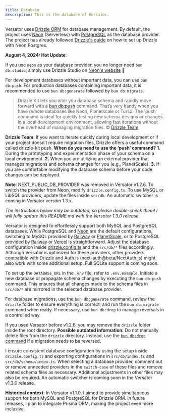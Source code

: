```yaml
---
title: Database
description: This is the database of Versator.
---
```


Versator uses [Drizzle ORM](https://orm.drizzle.team) for database management. By default, the project uses [Neon](https://neon.tech) (Serverless) with [PostgreSQL](https://neon.tech/docs/postgresql/introduction) as the database provider. The project has already followed [Drizzle's guide](https://orm.drizzle.team/learn/tutorials/drizzle-with-neon) on how to set up Drizzle with Neon Postgres.

**August 4, 2024: Hot Update**:

If you use `neon` as your database provider, you no longer need `bun db:studio`; simply use Drizzle Studio on [Neon's website](https://neon.tech) 🎉

For development databases without important data, you can use `bun db:push`. For production databases containing important data, it is recommended to use `bun db:generate` followed by `bun db:migrate`.

> Drizzle Kit lets you alter you database schema and rapidly move forward with a [bun db:push](https://orm.drizzle.team/kit-docs/overview#prototyping-with-db-push) command. That’s very handy when you have remote databases like Neon, Planetscale or Turso. The 'push' command is ideal for quickly testing new schema designs or changes in a local development environment, allowing fast iterations without the overhead of managing migration files. © [Drizzle Team](https://orm.drizzle.team/learn/tutorials/drizzle-with-neon)

**Drizzle Team**: If you want to iterate quickly during local development or if your project doesn’t require migration files, Drizzle offers a useful command called drizzle-kit push. **When do you need to use the ‘push’ command?** **1.** During the prototyping and experimentation phase of your schema on a local environment. **2.** When you are utilizing an external provider that manages migrations and schema changes for you (e.g., PlanetScale). **3.** If you are comfortable modifying the database schema before your code changes can be deployed.

**Note**: NEXT_PUBLIC_DB_PROVIDER was removed in Versator v1.2.6. To switch the provider from Neon, modify `drizzle.config.ts`. To use MySQL or LibSQL providers, update the files inside `src/db`. An automatic switcher is coming in Versator version 1.3.x.

*The instructions below may be outdated, so please double-check them! I will fully update this README.md with the Versator 1.3.0 release.*

Versator is designed to effortlessly support both MySQL and PostgreSQL databases. While PostgreSQL and [Neon](https://neon.tech) are the default configurations, switching to MySQL provided by [Railway](https://railway.app?referralCode=sATgpf) or [PlanetScale](https://planetscale.com), or to PostgreSQL provided by [Railway](https://railway.app?referralCode=sATgpf) or [Vercel](https://vercel.com/storage/postgres) is straightforward. Adjust the database configuration inside [drizzle.config.ts](./drizzle.config.ts) and the `src/db/*` files accordingly. Although Versator is optimized for these providers, other providers compatible with Drizzle and Auth.js (next-auth@beta/NextAuth.js) might also work with some additional setup. Full SQLite support is coming soon.

To set up the `DATABASE_URL` in the `.env` file, refer to `.env.example`. Initiate a new database or propagate schema changes by executing the `bun db:push` command. This ensures that all changes made to the schema files in `src/db/*` are mirrored in the selected database provider.

For database migrations, use the `bun db:generate` command, review the `drizzle` folder to ensure everything is correct, and run the `bun db:migrate` command when ready. If necessary, use `bun db:drop` to manage reversals in a controlled way.

If you used Versator before v1.2.6, you may remove the `drizzle` folder inside the root directory. **Possible outdated information:** Do not manually delete files from the `drizzle` directory. Instead, use the [`bun db:drop` command](https://orm.drizzle.team/kit-docs/commands#drop-migration) if a migration needs to be reversed.

I ensure consistent database configuration by using the setup inside `drizzle.config.ts` and exporting configurations in `src/db/index.ts` and `src/db/schema/index.ts`. When selecting a database provider, comment out or remove unneeded providers in the `switch-case` of these files and remove related schema files as necessary. Additional adjustments in other files may also be required. An automatic switcher is coming soon in the Versator v1.3.0 release.

**Historical context**: In Versator v1.1.0, I aimed to provide simultaneous support for both MySQL and PostgreSQL for Drizzle ORM. In future releases, I plan to integrate Prisma ORM, making the project even more inclusive.
